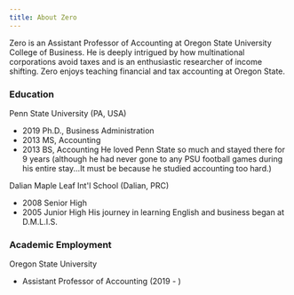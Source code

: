 ```yaml
---
title: About Zero
---
```


Zero is an Assistant Professor of Accounting at Oregon State University College of Business. He is deeply intrigued by how multinational corporations avoid taxes and is an enthusiastic researcher of income shifting. Zero enjoys teaching financial and tax accounting at Oregon State.

### Education

Penn State University (PA, USA)

- 2019 Ph.D., Business Administration
- 2013 MS, Accounting
- 2013 BS, Accounting
  He loved Penn State so much and stayed there for 9 years (although he had never gone to any PSU football games during his entire stay...It must be because he studied accounting too hard.)

Dalian Maple Leaf Int'l School (Dalian, PRC)

- 2008 Senior High
- 2005 Junior High
  His journey in learning English and business began at D.M.L.I.S.

### Academic Employment

Oregon State University

- Assistant Professor of Accounting (2019 - )
